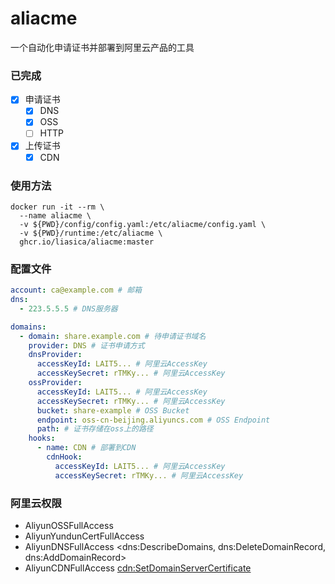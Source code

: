 # aliacme

一个自动化申请证书并部署到阿里云产品的工具

### 已完成

- [x] 申请证书
  - [x] DNS
  - [x] OSS
  - [ ] HTTP
- [x] 上传证书
  - [x] CDN

### 使用方法

```shell
docker run -it --rm \
  --name aliacme \
  -v ${PWD}/config/config.yaml:/etc/aliacme/config.yaml \
  -v ${PWD}/runtime:/etc/aliacme \
  ghcr.io/liasica/aliacme:master
```

### 配置文件

```yaml
account: ca@example.com # 邮箱
dns:
  - 223.5.5.5 # DNS服务器

domains:
  - domain: share.example.com # 待申请证书域名
    provider: DNS # 证书申请方式
    dnsProvider:
      accessKeyId: LAIT5... # 阿里云AccessKey
      accessKeySecret: rTMKy... # 阿里云AccessKey
    ossProvider:
      accessKeyId: LAIT5... # 阿里云AccessKey
      accessKeySecret: rTMKy... # 阿里云AccessKey
      bucket: share-example # OSS Bucket
      endpoint: oss-cn-beijing.aliyuncs.com # OSS Endpoint
      path: # 证书存储在oss上的路径
    hooks:
      - name: CDN # 部署到CDN
        cdnHook:
          accessKeyId: LAIT5... # 阿里云AccessKey
          accessKeySecret: rTMKy... # 阿里云AccessKey
```

### 阿里云权限

- AliyunOSSFullAccess
- AliyunYundunCertFullAccess
- AliyunDNSFullAccess <dns:DescribeDomains, dns:DeleteDomainRecord, dns:AddDomainRecord>
- AliyunCDNFullAccess <cdn:SetDomainServerCertificate>
